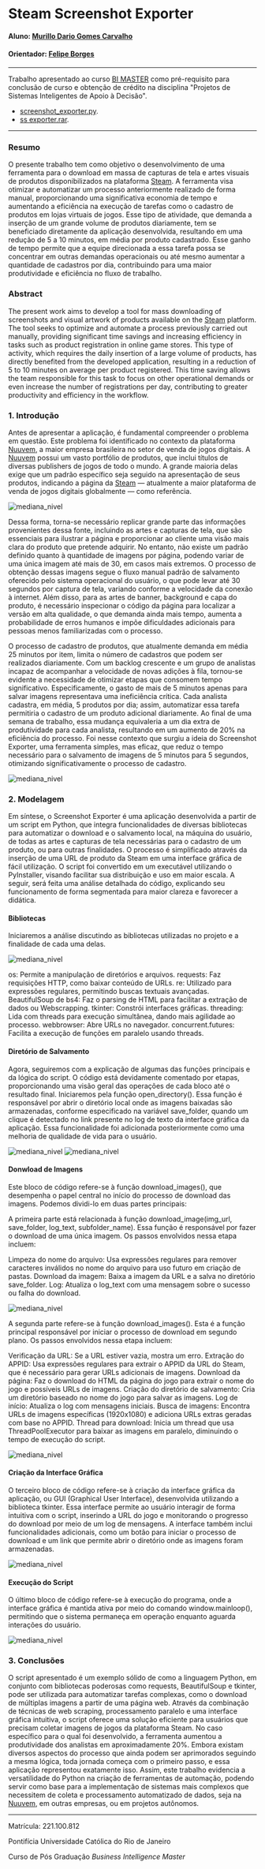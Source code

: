 
# Steam Screenshot Exporter

#### Aluno: [Murillo Dario Gomes Carvalho](https://github.com/Murillodgc)
#### Orientador: [Felipe Borges](https://github.com/FelipeBorgesC)

---

Trabalho apresentado ao curso [BI MASTER](https://ica.puc-rio.ai/bi-master) como pré-requisito para conclusão de curso e obtenção de crédito na disciplina "Projetos de Sistemas Inteligentes de Apoio à Decisão".

- [screenshot_exporter.py](https://github.com/Murillodgc/Steam_Screenshot_Exporter/blob/main/screenshot_exporter.py).
- [ss exporter.rar](https://github.com/Murillodgc/Steam_Screenshot_Exporter/blob/main/ss%20exporter.rar).

---

### Resumo

O presente trabalho tem como objetivo o desenvolvimento de uma ferramenta para o download em massa de capturas de tela e artes visuais de produtos disponibilizados na plataforma [Steam](https://store.steampowered.com/). A ferramenta visa otimizar e automatizar um processo anteriormente realizado de forma manual, proporcionando uma significativa economia de tempo e aumentando a eficiência na execução de tarefas como o cadastro de produtos em lojas virtuais de jogos. Esse tipo de atividade, que demanda a inserção de um grande volume de produtos diariamente, tem se beneficiado diretamente da aplicação desenvolvida, resultando em uma redução de 5 a 10 minutos, em média por produto cadastrado. Esse ganho de tempo permite que a equipe direcionada a essa tarefa possa se concentrar em outras demandas operacionais ou até mesmo aumentar a quantidade de cadastros por dia, contribuindo para uma maior produtividade e eficiência no fluxo de trabalho.

### Abstract

The present work aims to develop a tool for mass downloading of screenshots and visual artwork of products available on the [Steam](https://store.steampowered.com/) platform. The tool seeks to optimize and automate a process previously carried out manually, providing significant time savings and increasing efficiency in tasks such as product registration in online game stores. This type of activity, which requires the daily insertion of a large volume of products, has directly benefited from the developed application, resulting in a reduction of 5 to 10 minutes on average per product registered. This time saving allows the team responsible for this task to focus on other operational demands or even increase the number of registrations per day, contributing to greater productivity and efficiency in the workflow.

### 1. Introdução

Antes de apresentar a aplicação, é fundamental compreender o problema em questão. Este problema foi identificado no contexto da plataforma [Nuuvem](https://www.nuuvem.com/-/), a maior empresa brasileira no setor de venda de jogos digitais. A [Nuuvem](https://www.nuuvem.com/-/) possui um vasto portfólio de produtos, que inclui títulos de diversas publishers de jogos de todo o mundo. A grande maioria delas exige que um padrão específico seja seguido na apresentação de seus produtos, indicando a página da [Steam](https://store.steampowered.com/) — atualmente a maior plataforma de venda de jogos digitais globalmente — como referência.

<img src="https://github.com/Murillodgc/Steam_Screenshot_Exporter/blob/main/images/steampage.jpg" alt="mediana_nivel" />

Dessa forma, torna-se necessário replicar grande parte das informações provenientes dessa fonte, incluindo as artes e capturas de tela, que são essenciais para ilustrar a página e proporcionar ao cliente uma visão mais clara do produto que pretende adquirir. No entanto, não existe um padrão definido quanto à quantidade de imagens por página, podendo variar de uma única imagem até mais de 30, em casos mais extremos. O processo de obtenção dessas imagens segue o fluxo manual padrão de salvamento oferecido pelo sistema operacional do usuário, o que pode levar até 30 segundos por captura de tela, variando conforme a velocidade da conexão à internet. Além disso, para as artes de banner, background e capa do produto, é necessário inspecionar o código da página para localizar a versão em alta qualidade, o que demanda ainda mais tempo, aumenta a probabilidade de erros humanos e impõe dificuldades adicionais para pessoas menos familiarizadas com o processo. 

O processo de cadastro de produtos, que atualmente demanda em média 25 minutos por item, limita o número de cadastros que podem ser realizados diariamente. Com um backlog crescente e um grupo de analistas incapaz de acompanhar a velocidade de novas adições à fila, tornou-se evidente a necessidade de otimizar etapas que consomem tempo significativo. Especificamente, o gasto de mais de 5 minutos apenas para salvar imagens representava uma ineficiência crítica. Cada analista cadastra, em média, 5 produtos por dia; assim, automatizar essa tarefa permitiria o cadastro de um produto adicional diariamente. Ao final de uma semana de trabalho, essa mudança equivaleria a um dia extra de produtividade para cada analista, resultando em um aumento de 20% na eficiência do processo. Foi nesse contexto que surgiu a ideia do Screenshot Exporter, uma ferramenta simples, mas eficaz, que reduz o tempo necessário para o salvamento de imagens de 5 minutos para 5 segundos, otimizando significativamente o processo de cadastro.

<img src="https://github.com/Murillodgc/Steam_Screenshot_Exporter/blob/main/images/ss_exporter.jpg" alt="mediana_nivel" />

### 2. Modelagem

Em síntese, o Screenshot Exporter é uma aplicação desenvolvida a partir de um script em Python, que integra funcionalidades de diversas bibliotecas para automatizar o download e o salvamento local, na máquina do usuário, de todas as artes e capturas de tela necessárias para o cadastro de um produto, ou para outras finalidades. O processo é simplificado através da inserção de uma URL de produto da Steam em uma interface gráfica de fácil utilização. O script foi convertido em um executável utilizando o PyInstaller, visando facilitar sua distribuição e uso em maior escala. A seguir, será feita uma análise detalhada do código, explicando seu funcionamento de forma segmentada para maior clareza e favorecer a didática.

#### Bibliotecas

Iniciaremos a análise discutindo as bibliotecas utilizadas no projeto e a finalidade de cada uma delas.

<img src="https://github.com/Murillodgc/Steam_Screenshot_Exporter/blob/main/images/libraries.jpg" alt="mediana_nivel" />

os: Permite a manipulação de diretórios e arquivos.
requests: Faz requisições HTTP, como baixar conteúdo de URLs.
re: Utilizado para expressões regulares, permitindo buscas textuais avançadas.
BeautifulSoup de bs4: Faz o parsing de HTML para facilitar a extração de dados ou Webscrapping.
tkinter: Constrói interfaces gráficas.
threading: Lida com threads para execução simultânea, dando mais agilidade ao processo.
webbrowser: Abre URLs no navegador.
concurrent.futures: Facilita a execução de funções em paralelo usando threads.

#### Diretório de Salvamento

Agora, seguiremos com a explicação de algumas das funções principais e da lógica do script. O código está devidamente comentado por etapas, proporcionando uma visão geral das operações de cada bloco até o resultado final. Iniciaremos pela função open_directory(). Essa função é responsável por abrir o diretório local onde as imagens baixadas são armazenadas, conforme especificado na variável save_folder, quando um clique é detectado no link presente no log de texto da interface gráfica da aplicação. Essa funcionalidade foi adicionada posteriormente como uma melhoria de qualidade de vida para o usuário.

<img src="https://github.com/Murillodgc/Steam_Screenshot_Exporter/blob/main/images/bloco1.jpg" alt="mediana_nivel" />
<img src="https://github.com/Murillodgc/Steam_Screenshot_Exporter/blob/main/images/bloco1_2.jpg" alt="mediana_nivel" />

#### Donwload de Imagens

Este bloco de código refere-se à função download_images(), que desempenha o papel central no início do processo de download das imagens. Podemos dividi-lo em duas partes principais:

A primeira parte está relacionada à função download_image(img_url, save_folder, log_text, subfolder_name). Essa função é responsável por fazer o download de uma única imagem. Os passos envolvidos nessa etapa incluem:

Limpeza do nome do arquivo: Usa expressões regulares para remover caracteres inválidos no nome do arquivo para uso futuro em criação de pastas.
Download da imagem: Baixa a imagem da URL e a salva no diretório save_folder.
Log: Atualiza o log_text com uma mensagem sobre o sucesso ou falha do download.

<img src="https://github.com/Murillodgc/Steam_Screenshot_Exporter/blob/main/images/bloco2.jpg" alt="mediana_nivel" />

A segunda parte refere-se à função download_images(). Esta é a função principal responsável por iniciar o processo de download em segundo plano. Os passos envolvidos nessa etapa incluem:

Verificação da URL: Se a URL estiver vazia, mostra um erro.
Extração do APPID: Usa expressões regulares para extrair o APPID da URL do Steam, que é necessário para gerar URLs adicionais de imagens.
Download da página: Faz o download do HTML da página do jogo para extrair o nome do jogo e possíveis URLs de imagens.
Criação do diretório de salvamento: Cria um diretório baseado no nome do jogo para salvar as imagens.
Log de início: Atualiza o log com mensagens iniciais.
Busca de imagens: Encontra URLs de imagens específicas (1920x1080) e adiciona URLs extras geradas com base no APPID.
Thread para download: Inicia um thread que usa ThreadPoolExecutor para baixar as imagens em paralelo, diminuindo o tempo de execução do script.

<img src="https://github.com/Murillodgc/Steam_Screenshot_Exporter/blob/main/images/bloco2.2.jpg" alt="mediana_nivel" />

#### Criação da Interface Gráfica

O terceiro bloco de código refere-se à criação da interface gráfica da aplicação, ou GUI (Graphical User Interface), desenvolvida utilizando a biblioteca tkinter. Essa interface permite ao usuário interagir de forma intuitiva com o script, inserindo a URL do jogo e monitorando o progresso do download por meio de um log de mensagens. A interface também inclui funcionalidades adicionais, como um botão para iniciar o processo de download e um link que permite abrir o diretório onde as imagens foram armazenadas.

<img src="https://github.com/Murillodgc/Steam_Screenshot_Exporter/blob/main/images/bloco3.jpg" alt="mediana_nivel" />

#### Execução do Script

O último bloco de código refere-se à execução do programa, onde a interface gráfica é mantida ativa por meio do comando window.mainloop(), permitindo que o sistema permaneça em operação enquanto aguarda interações do usuário.

<img src="https://github.com/Murillodgc/Steam_Screenshot_Exporter/blob/main/images/bloco4.jpg" alt="mediana_nivel" />

### 3. Conclusões

O script apresentado é um exemplo sólido de como a linguagem Python, em conjunto com bibliotecas poderosas como requests, BeautifulSoup e tkinter, pode ser utilizada para automatizar tarefas complexas, como o download de múltiplas imagens a partir de uma página web. Através da combinação de técnicas de web scraping, processamento paralelo e uma interface gráfica intuitiva, o script oferece uma solução eficiente para usuários que precisam coletar imagens de jogos da plataforma Steam. No caso específico para o qual foi desenvolvido, a ferramenta aumentou a produtividade dos analistas em aproximadamente 20%. Embora existam diversos aspectos do processo que ainda podem ser aprimorados seguindo a mesma lógica, toda jornada começa com o primeiro passo, e essa aplicação representou exatamente isso. Assim, este trabalho evidencia a versatilidade do Python na criação de ferramentas de automação, podendo servir como base para a implementação de sistemas mais complexos que necessitem de coleta e processamento automatizado de dados, seja na [Nuuvem](https://www.nuuvem.com/-/), em outras empresas, ou em projetos autônomos.

---

Matrícula: 221.100.812

Pontifícia Universidade Católica do Rio de Janeiro

Curso de Pós Graduação *Business Intelligence Master*
